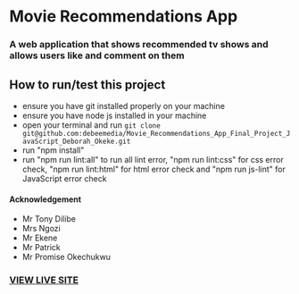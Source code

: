 # Movie Recommendations App
### A web application that shows recommended tv shows and allows users like and comment on them

## How to run/test this project
* ensure you have git installed properly on your machine
* ensure you have node js installed in your machine
* open your terminal and run `git clone git@github.com:debeemedia/Movie_Recommendations_App_Final_Project_JavaScript_Deborah_Okeke.git`
* run "npm install"
* run "npm run lint:all" to run all lint error, "npm run lint:css" for css error check, "npm run lint:html" for html error check and "npm run js-lint" for JavaScript error check

#### Acknowledgement
* Mr Tony Dilibe
* Mrs Ngozi
* Mr Ekene
* Mr Patrick
* Mr Promise Okechukwu

### [VIEW LIVE SITE](https://debeemedia.github.io/Movie_Recommendations_App_Final_Project_JavaScript_Deborah_Okeke/)

